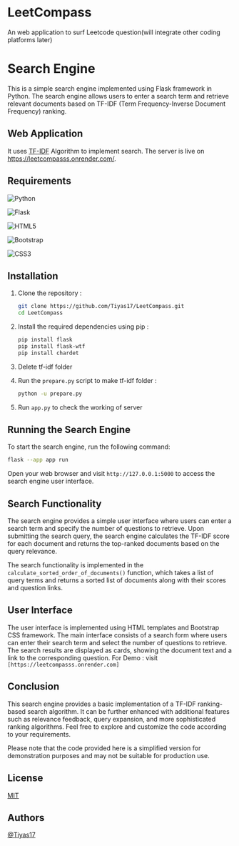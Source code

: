 # LeetCompass
An web application to surf Leetcode question(will integrate other coding platforms later)


# Search Engine

This is a simple search engine implemented using Flask framework in Python. The search engine allows users to enter a search term and retrieve relevant documents based on TF-IDF (Term Frequency-Inverse Document Frequency) ranking.

## Web Application

It uses [TF-IDF](https://en.wikipedia.org/wiki/Tf%E2%80%93idf) Algorithm to implement search. The server is live on https://leetcompasss.onrender.com/.

## Requirements

![Python](https://img.shields.io/badge/python-3670A0?style=for-the-badge&logo=python&logoColor=ffdd54)

![Flask](https://img.shields.io/badge/flask-%23000.svg?style=for-the-badge&logo=flask&logoColor=white)

![HTML5](https://img.shields.io/badge/html5-%23E34F26.svg?style=for-the-badge&logo=html5&logoColor=white)

![Bootstrap](https://img.shields.io/badge/bootstrap-%238511FA.svg?style=for-the-badge&logo=bootstrap&logoColor=white)

![CSS3](https://img.shields.io/badge/css3-%231572B6.svg?style=for-the-badge&logo=css3&logoColor=white)


## Installation

1. Clone the repository :
   ```bash
   git clone https://github.com/Tiyas17/LeetCompass.git
   cd LeetCompass
   ```
2. Install the required dependencies using pip :
   ```bash
   pip install flask
   pip install flask-wtf
   pip install chardet
   ```
3. Delete tf-idf folder 

4. Run the `prepare.py` script to make tf-idf folder :
   ```bash
   python -u prepare.py
   ```
5. Run `app.py` to check the working of server


## Running the Search Engine

To start the search engine, run the following command:

```bash
flask --app app run
```

Open your web browser and visit `http://127.0.0.1:5000` to access the search engine user interface.

## Search Functionality

The search engine provides a simple user interface where users can enter a search term and specify the number of questions to retrieve. Upon submitting the search query, the search engine calculates the TF-IDF score for each document and returns the top-ranked documents based on the query relevance.

The search functionality is implemented in the `calculate_sorted_order_of_documents()` function, which takes a list of query terms and returns a sorted list of documents along with their scores and question links.

## User Interface

The user interface is implemented using HTML templates and Bootstrap CSS framework. The main interface consists of a search form where users can enter their search term and select the number of questions to retrieve. The search results are displayed as cards, showing the document text and a link to the corresponding question.
For Demo : visit `[https://leetcompasss.onrender.com]`

## Conclusion

This search engine provides a basic implementation of a TF-IDF ranking-based search algorithm. It can be further enhanced with additional features such as relevance feedback, query expansion, and more sophisticated ranking algorithms. Feel free to explore and customize the code according to your requirements.

Please note that the code provided here is a simplified version for demonstration purposes and may not be suitable for production use.

## License

[MIT](https://choosealicense.com/licenses/mit/)

## Authors

[@Tiyas17](https://github.com/Tiyas17)
